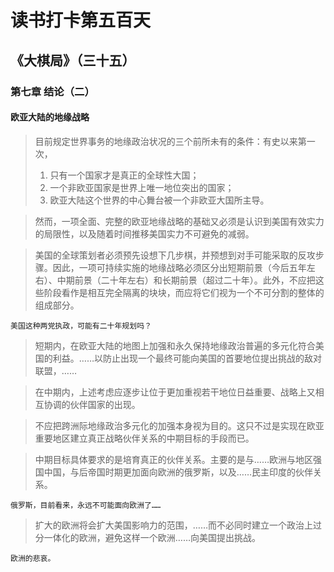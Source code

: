 # 读书打卡第五百天
## 《大棋局》（三十五）
### 第七章 结论（二）
#### 欧亚大陆的地缘战略

> 目前规定世界事务的地缘政治状况的三个前所未有的条件：有史以来第一次，
> 1. 只有一个国家才是真正的全球性大国；
> 2. 一个非欧亚国家是世界上唯一地位突出的国家；
> 3. 欧亚大陆这个世界的中心舞台被一个非欧亚大国所主导。

> 然而，一项全面、完整的欧亚地缘战略的基础又必须是认识到美国有效实力的局限性，以及随着时间推移美国实力不可避免的减弱。

> 美国的全球策划者必须预先设想下几步棋，并预想到对手可能采取的反攻步骤。因此，一项可持续实施的地缘战略必须区分出短期前景（今后五年左右）、中期前景（二十年左右）和长期前景（超过二十年）。此外，不应把这些阶段看作是相互完全隔离的块块，而应将它们视为一个不可分割的整体的组成部分。
```
美国这种两党执政，可能有二十年规划吗？
```
> 短期内，在欧亚大陆的地图上加强和永久保持地缘政治普遍的多元化符合美国的利益。……以防止出现一个最终可能向美国的首要地位提出挑战的敌对联盟，……

> 在中期内，上述考虑应逐步让位于更加重视若干地位日益重要、战略上又相互协调的伙伴国家的出现。

> 不应把跨洲际地缘政治多元化的加强本身视为目的。这只不过是实现在欧亚重要地区建立真正战略伙伴关系的中期目标的手段而已。

> 中期目标具体要求的是培育真正的伙伴关系。主要的是与……欧洲与地区强国中国，与后帝国时期更加面向欧洲的俄罗斯，以及……民主印度的伙伴关系。
```
俄罗斯，目前看来，永远不可能面向欧洲了……
```
> 扩大的欧洲将会扩大美国影响力的范围，……而不必同时建立一个政治上过分一体化的欧洲，避免这样一个欧洲……向美国提出挑战。
```
欧洲的悲哀。
```
> 